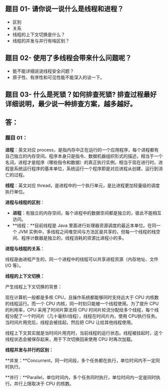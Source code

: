 ## **题目 01- 请你说一说什么是线程和进程？**

- 区别
- 关系
- 线程的上下文切换是什么？
- 线程的并发与并行有啥区别？

## **题目 02- 使用了多线程会带来什么问题呢？**

- 能不能详细说说线程安全问题？
- 原子性、有序性和可见性能不能深入的谈一下。

## **题目 03- 什么是死锁？如何排查死锁?** 排查过程最好详细说明，最少说一种排查方案，越多越好。



## 答：

### **题目 01：**

**进程**：英文对应 process，是指内存中正在运行的一个应用程序，每个进程都有自己独立的内存空间。程序本身只是指令、数据机器组织形式的描述，相当于一个名词，进程才是程序（哪些指令和数据）的真正执行实例，相当于现在进行时。进程是系统运行程序的基本单位，系统运行一个程序即是对应进程从创建、运行到消亡的过程。

**线程**：英文对应 thread，是进程中的一个执行单元，是比进程更加轻量级的调度执行单位。

**进程与线程的区别**：

- **进程**：有独立的内存空间，每个进程中的数据空间都是独立的，彼此不能相互访问。
- **线程：**目前线程是 Java 里面进行处理器资源调度的最近本单位。在同一个 JVM 实例中，多线程之间堆空间与方法区是共享的，但每一个线程的栈空间、程序计数器是独立的，线程消耗的资源比进程小的多。

**进程与线程的关系**：

线程是由进程产生的，同一个进程中的线程可以共享进程资源（内存地址、文件 I/O 等）。

**线程的上下文切换：**

产生线程上下文切换的背景：

现在计算机一般都是多核 CPU，且操作系统都能够同时支持远大于 CPU 内核数的线程运行。而一个 CPU 内核，同一时刻只能被一个线程使用。为了提升 CPU 的利用率，CPU 采用了时间片算法将 CPU 时间片轮流分配给多个线程，每个线程分配了一个时间片（几十毫秒/线程），线程在时间片内，使用 CPU执行任务。当时间片用完后，线程会被挂起，然后把 CPU 让给其他线程使用。

线程上下文其实就是当时间片用完时，当前线程的运行状态。线程被挂起时，这个线程状态会被保存起来，用于下次切换回来使用 CPU 时再次加载。

**线程并发与并行的区别：**

**并发：**Concurrent，同一时间段，多个任务都在执行，单位时间内不一定同时执行。

**并行：**Parallel，单位时间内，多个任务同时执行，单位时间内一定是同时执行。并行上限取决于 CPU 的核数。